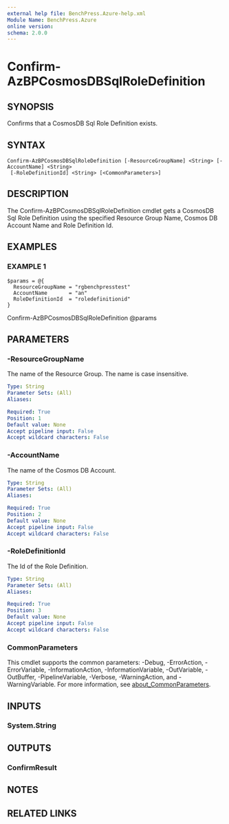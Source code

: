 ```yaml
---
external help file: BenchPress.Azure-help.xml
Module Name: BenchPress.Azure
online version:
schema: 2.0.0
---
```


# Confirm-AzBPCosmosDBSqlRoleDefinition

## SYNOPSIS
Confirms that a CosmosDB Sql Role Definition exists.

## SYNTAX

```
Confirm-AzBPCosmosDBSqlRoleDefinition [-ResourceGroupName] <String> [-AccountName] <String>
 [-RoleDefinitionId] <String> [<CommonParameters>]
```

## DESCRIPTION
The Confirm-AzBPCosmosDBSqlRoleDefinition cmdlet gets a CosmosDB Sql Role Definition
using the specified Resource Group Name, Cosmos DB Account Name and Role Definition Id.

## EXAMPLES

### EXAMPLE 1
```
$params = @{
  ResourceGroupName = "rgbenchpresstest"
  AccountName       = "an"
  RoleDefinitionId  = "roledefinitionid"
}
```

Confirm-AzBPCosmosDBSqlRoleDefinition @params

## PARAMETERS

### -ResourceGroupName
The name of the Resource Group.
The name is case insensitive.

```yaml
Type: String
Parameter Sets: (All)
Aliases:

Required: True
Position: 1
Default value: None
Accept pipeline input: False
Accept wildcard characters: False
```

### -AccountName
The name of the Cosmos DB Account.

```yaml
Type: String
Parameter Sets: (All)
Aliases:

Required: True
Position: 2
Default value: None
Accept pipeline input: False
Accept wildcard characters: False
```

### -RoleDefinitionId
The Id of the Role Definition.

```yaml
Type: String
Parameter Sets: (All)
Aliases:

Required: True
Position: 3
Default value: None
Accept pipeline input: False
Accept wildcard characters: False
```

### CommonParameters
This cmdlet supports the common parameters: -Debug, -ErrorAction, -ErrorVariable, -InformationAction, -InformationVariable, -OutVariable, -OutBuffer, -PipelineVariable, -Verbose, -WarningAction, and -WarningVariable. For more information, see [about_CommonParameters](http://go.microsoft.com/fwlink/?LinkID=113216).

## INPUTS

### System.String
## OUTPUTS

### ConfirmResult
## NOTES

## RELATED LINKS
